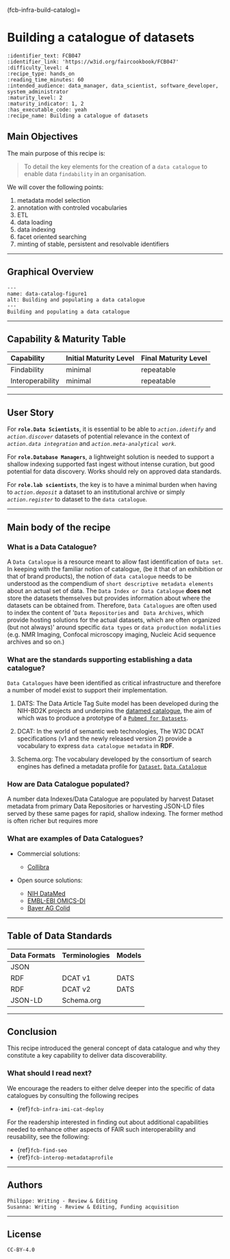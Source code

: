 (fcb-infra-build-catalog)=
# Building a catalogue of datasets

````{panels_fairplus}
:identifier_text: FCB047
:identifier_link: 'https://w3id.org/faircookbook/FCB047'
:difficulty_level: 4
:recipe_type: hands_on
:reading_time_minutes: 60
:intended_audience: data_manager, data_scientist, software_developer, system_administrator  
:maturity_level: 2
:maturity_indicator: 1, 2
:has_executable_code: yeah
:recipe_name: Building a catalogue of datasets 
```` 

## Main Objectives

The main purpose of this recipe is:

>  To detail the key elements for the creation of a `data catalogue` to enable data `findability` in an organisation.

We will cover the following points:

1. metadata model selection
2. annotation with controled vocabularies
3. ETL
4. data loading
5. data indexing
6. facet oriented searching
7. minting of stable, persistent and resolvable identifiers

---


## Graphical Overview


```{figure} data-catalog.md-figure1.mmd.png
---
name: data-catalog-figure1
alt: Building and populating a data catalogue
---
Building and populating a data catalogue
```

---

## Capability & Maturity Table 

| Capability  | Initial Maturity Level | Final Maturity Level  |
| :------------- | :------------- | :------------- |
| Findability | minimal | repeatable |
| Interoperability | minimal | repeatable |

---

## User Story
For **`role.Data Scientists`**, it is essential to be able to *`action.identify`* and *`action.discover`* datasets of potential relevance in the context of *`action.data integration`* and *`action.meta-analytical work`*.

For **`role.Database Managers`**, a lightweight solution is needed to support a shallow indexing supported fast ingest without intense curation, but good potential for data discovery. Works should rely on approved data standards.

For **`role.lab scientists`**, the key is to have a minimal burden when having to *`action.deposit`* a dataset to an institutional archive or simply *`action.register`* to dataset to the `data catalogue`. 


---
## Main body of the recipe

### What is a Data Catalogue?

A `Data Catalogue` is a resource meant to allow fast identification of `Data set`. In keeping with the familiar notion of catalogue, (be it that of an exhibition or that of brand products), the notion of `data catalogue` needs to be understood as the compendium of `short descriptive metadata elements` about an actual set of data. The `Data Index or Data Catalogue` **does not** store the datasets themselves but provides information about where the datasets can be obtained from. Therefore, `Data Catalogues` are often used to index the content of '`Data Repositories` and ` Data Archives`, which provide hosting solutions for the actual datasets, which are often organized (but not always)' around specific `data types` or `data production modalities` (e.g. NMR Imaging, Confocal microscopy imaging, Nucleic Acid sequence archives and so on.)
 

### What are the standards supporting establishing a data catalogue?

`Data Catalogues` have been identified as critical infrastructure and therefore a number of model exist to support their implementation.
1. DATS:
The Data Article Tag Suite model<!-- TODO add a link to corresponding document --> has been developed during the NIH-BD2K projects and underpins the [datamed catalogue](https://datamed.org/), the aim of which was to produce a prototype of a [`Pubmed for Datasets`](https://pubmed.ncbi.nlm.nih.gov/29346583/).

3. DCAT:
In the world of semantic web technologies, The W3C DCAT specifications<!-- TODO add a link to corresponding document --> (v1 and the newly released version 2) provide a vocabulary to express `data catalogue metadata` in **RDF**.
3. Schema.org:
The vocabulary developed by the consortium of search engines has defined a metadata profile for [`Dataset`](https://schema.org/Dataset), [`Data Catalogue`](https://schema.org/DataCatalog)


### How are Data Catalogue populated?

A number data Indexes/Data Catalogue are populated by harvest Dataset metadata from primary Data Repositories or harvesting JSON-LD files served by these same pages for rapid, shallow indexing. The former method is often richer but requires more 

### What are examples of Data Catalogues?

* Commercial solutions:

    *  [Collibra](https://www.collibra.com/data-catalog)

* Open source solutions:

    * [NIH DataMed](https://datamed.org/)
    * [EMBL-EBI OMICS-DI](https://www.omicsdi.org/)
    * [Bayer AG Colid](https://bayer-group.github.io/COLID-Documentation/)


---


## Table of Data Standards

| Data Formats  | Terminologies | Models  |
| :------------- | :------------- | :------------- |
| JSON<!-- TODO add a link to corresponding document -->  | <!-- TODO add a link to corresponding document -->  | <!-- TODO add a link to corresponding document -->  |
| RDF<!-- TODO add a link to corresponding document -->  | DCAT v1<!-- TODO add a link to corresponding document -->  | DATS<!-- TODO add a link to corresponding document -->  |
| RDF<!-- TODO add a link to corresponding document -->  | DCAT v2<!-- TODO add a link to corresponding document -->  | DATS<!-- TODO add a link to corresponding document -->  |
| JSON-LD<!-- TODO add a link to corresponding document -->  | Schema.org<!-- TODO add a link to corresponding document -->  | <!-- TODO add a link to corresponding document -->  |


---

    
## Conclusion

This recipe introduced the general concept of data catalogue and why they constitute a key capability to deliver data discoverability.

### What should I read next?
We encourage the readers to either delve deeper into the specific of data catalogues by consulting the following recipes

* {ref}`fcb-infra-imi-cat-deploy`
<!-- * TODO Deploying the FAIRPORT data catalogue {ref}` TODO fcb-infra-fairport-deploy` --> 
<!-- * TODO Deploying the GA4GH Beacon endpoint {ref}` TODO fcb-infra-beacon-deploy`     -->


For the readership interested in finding out about additional capabilities needed to enhance other aspects of FAIR such interoperability and reusability, see the following:

* {ref}`fcb-find-seo`
* {ref}`fcb-interop-metadataprofile`


---

## Authors

<!-- TODO seems unlikely that all authors did review, but noone the original draft. Clarify -->
````{authors_fairplus}
Philippe: Writing - Review & Editing
Susanna: Writing - Review & Editing, Funding acquisition
````


---

## License

````{license_fairplus}
CC-BY-4.0
````

